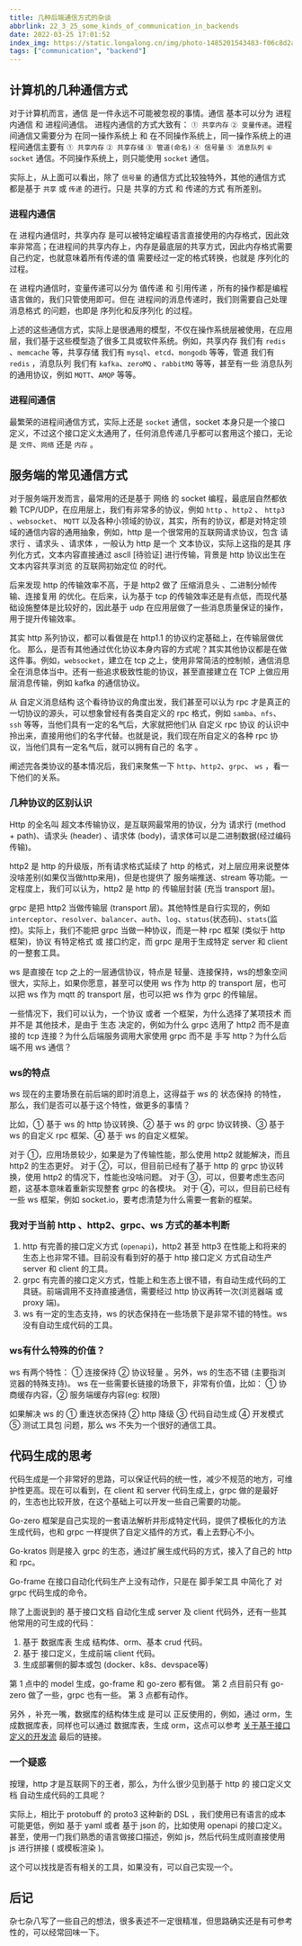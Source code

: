 ```yaml
---
title: 几种后端通信方式的杂谈
abbrlink: 22_3_25_some_kinds_of_communication_in_backends
date: 2022-03-25 17:01:52
index_img: https://static.longalong.cn/img/photo-1485201543483-f06c8d2a8fb4
tags: ["communication", "backend"]
---
```



## 计算机的几种通信方式
对于计算机而言，通信 是一件永远不可能被忽视的事情。通信 基本可以分为 进程内通信 和 进程间通信。 进程内通信的方式大致有： `① 共享内存`  `② 变量传递`。进程间通信又需要分为 在同一操作系统上 和 在不同操作系统上，同一操作系统上的进程间通信主要有 `① 共享内存`  `② 共享存储` `③ 管道(命名)` `④ 信号量` `⑤ 消息队列` `⑥ socket` 通信。不同操作系统上，则只能使用 `socket` 通信。

实际上，从上面可以看出，除了 `信号量` 的通信方式比较独特外，其他的通信方式都是基于 `共享` 或 `传递` 的进行。只是 共享的方式 和 传递的方式 有所差别。

### 进程内通信
在 进程内通信时，共享内存 是可以被特定编程语言直接使用的内存格式，因此效率非常高；在进程间的共享内存上，内存是最底层的共享方式，因此内存格式需要自己约定，也就意味着所有传递的值 需要经过一定的格式转换，也就是 序列化的过程。

在 进程内通信时，变量传递可以分为 值传递 和 引用传递 ，所有的操作都是编程语言做的，我们只管使用即可。但在 进程间的消息传递时，我们则需要自己处理 消息格式 的问题，也即是 序列化和反序列化 的过程。

上述的这些通信方式，实际上是很通用的模型，不仅在操作系统层被使用，在应用层，我们基于这些模型造了很多工具或软件系统。例如，共享内存 我们有 `redis` 、`memcache` 等，共享存储 我们有 `mysql`、`etcd`、`mongodb` 等等，管道 我们有 `redis` ，消息队列 我们有 `kafka`、`zeroMQ` 、`rabbitMQ` 等等，甚至有一些 消息队列的通用协议，例如 `MQTT`、`AMQP` 等等。

### 进程间通信
最繁荣的进程间通信方式，实际上还是 `socket` 通信，socket 本身只是一个接口定义，不过这个接口定义太通用了，任何消息传递几乎都可以套用这个接口，无论是 `文件`、`网络` 还是 `内存` 。

## 服务端的常见通信方式
对于服务端开发而言，最常用的还是基于 网络 的 socket 编程，最底层自然都依赖 TCP/UDP，在应用层上，我们有非常多的协议，例如 `http` 、`http2` 、 `http3` 、`websocket`、 `MQTT` 以及各种小领域的协议，其实，所有的协议，都是对特定领域的通信内容的通用抽象，例如，http 是一个很常用的互联网请求协议，包含 请求行 、请求头 、请求体 ，一般认为 http 是一个 文本协议，实际上这指的是其 序列化方式，文本内容直接通过 ascll [待验证] 进行传输，背景是 http 协议出生在 文本内容共享浏览 的互联网初始定位 的时代。

后来发现 http 的传输效率不高，于是 http2 做了 压缩消息头 、二进制分帧传输、连接复用 的优化。在后来，认为基于 tcp 的传输效率还是有点低，而现代基础设施整体是比较好的，因此基于 udp 在应用层做了一些消息质量保证的操作，用于提升传输效率。

其实 http 系列协议，都可以看做是在 http1.1 的协议约定基础上，在传输层做优化。 那么，是否有其他通过优化协议本身内容的方式呢？其实其他协议都是在做这件事。例如，`websocket`，建立在 tcp 之上，使用非常简洁的控制帧，通信消息全在消息体当中。还有一些追求极致性能的协议，甚至直接建立在 TCP 上做应用层消息传输，例如 kafka 的通信协议。

从 自定义消息结构 这个看待协议的角度出发，我们甚至可以认为 rpc 才是真正的一切协议的源头，可以想象曾经有各类自定义的 rpc 格式，例如 `samba`、`nfs`、`ssh` 等等，当他们具有一定的名气后，大家就把他们从 自定义 rpc 协议 的认识中拎出来，直接用他们的名字代替。也就是说，我们现在所自定义的各种 rpc 协议，当他们具有一定名气后，就可以拥有自己的 名字 。

阐述完各类协议的基本情况后，我们来聚焦一下 `http`、`http2`、`grpc`、 `ws` ，看一下他们的关系。

### 几种协议的区别认识
Http 的全名叫 超文本传输协议，是互联网最常用的协议，分为 请求行 (method + path)、请求头 (header) 、请求体 (body)，请求体可以是二进制数据(经过编码传输)。

http2 是 http 的升级版，所有请求格式延续了 http 的格式，对上层应用来说整体没啥差别(如果仅当做http来用)，但是也提供了 服务端推送、stream 等功能。一定程度上，我们可以认为，http2 是 http 的 传输层封装 (充当 transport 层)。

grpc 是把 http2 当做传输层 (transport 层)。其他特性是自行实现的，例如 `interceptor`、`resolver`、`balancer`、`auth`、`log`、`status`(状态码)、`stats`(监控)。实际上，我们不能把 grpc 当做一种协议，而是一种 rpc 框架 (类似于 http 框架)，协议 有特定格式 或 接口约定，而 grpc 是用于生成特定 server 和 client 的一整套工具。

ws 是直接在 tcp 之上的一层通信协议，特点是 轻量、连接保持，ws的想象空间很大，实际上，如果你愿意，甚至可以使用 ws 作为 http 的 transport 层，也可以把 ws 作为 mqtt 的 transport 层，也可以把 ws 作为 grpc 的传输层。

一些情况下，我们可以认为，一个协议 或者 一个框架，为什么选择了某项技术 而并不是 其他技术，是由于 生态 决定的，例如为什么 grpc 选用了 http2 而不是直接的 tcp 连接？为什么后端服务调用大家使用 grpc 而不是 手写 http？为什么后端不用 ws 通信？

### ws的特点
ws 现在的主要场景在前后端的即时消息上，这得益于 ws 的 状态保持 的特性，那么，我们是否可以基于这个特性，做更多的事情？

比如，① 基于 ws 的 http 协议转换、② 基于 ws 的 grpc 协议转换、③ 基于 ws 的自定义 rpc 框架、④ 基于 ws 的自定义框架。

对于 ①，应用场景较少，如果是为了传输性能，那么使用 http2 就能解决，而且 http2 的生态更好。
对于 ②，可以，但目前已经有了基于 http 的 grpc 协议转换，使用 http2 的情况下，性能也没啥问题。
对于 ③，可以，但要考虑生态问题，这基本意味着重新实现整套 grpc 的各模块。
对于 ④，可以，但目前已经有一些 ws 框架，例如 socket.io，要考虑清楚为什么需要一套新的框架。

### 我对于当前 http 、http2、grpc、ws 方式的基本判断
1. http 有完善的接口定义方式 (`openapi`)，http2 甚至 http3 在性能上和将来的生态上也非常不错。目前没有看到好的基于 http 接口定义 方式自动生产 server 和 client 的工具。
2. grpc 有完善的接口定义方式，性能上和生态上很不错，有自动生成代码的工具链。前端调用不支持直接通信，需要经过 http 协议再转一次(浏览器端 或 proxy 端)。
3. ws 有一定的生态支持，ws 的状态保持在一些场景下是非常不错的特性。ws 没有自动生成代码的工具。

### ws有什么特殊的价值？
ws 有两个特性： ① 连接保持  ② 协议轻量 。另外，ws 的生态不错 (主要指浏览器的特殊支持)。
ws 在一些需要长链接的场景下，非常有价值，比如： ① 协商缓存内容，② 服务端缓存内容(eg: 权限)

如果解决 ws 的 ① 重连状态保持  ② http 降级  ③ 代码自动生成  ④ 开发模式  ⑤ 测试工具包 问题，那么 ws 不失为一个很好的通信工具。

## 代码生成的思考
代码生成是一个非常好的思路，可以保证代码的统一性，减少不规范的地方，可维护性更高。现在可以看到，在 client 和 server 代码生成上，grpc 做的是最好的，生态也比较开放，在这个基础上可以开发一些自己需要的功能。

Go-zero 框架是自己实现的一套语法解析并形成特定代码，提供了模板化的方法生成代码，也和 grpc 一样提供了自定义插件的方式，看上去野心不小。

Go-kratos 则是接入 grpc 的生态，通过扩展生成代码的方式，接入了自己的 http 和 rpc。

Go-frame 在接口自动化代码生产上没有动作，只是在 脚手架工具 中简化了 对 grpc 代码生成的命令。

除了上面说到的 基于接口文档 自动化生成 server 及 client 代码外，还有一些其他常用的可生成的代码：

1. 基于 数据库表 生成 结构体、orm、基本 crud 代码。
2. 基于 接口定义，生成前端 client 代码。
3. 生成部署侧的脚本或包 (docker、k8s、devspace等)

第 1 点中的 model 生成，go-frame 和 go-zero 都有做。 第 2 点目前只有 go-zero 做了一些，grpc 也有一些。 第 3 点都有动作。

另外 ，补充一嘴，数据库的结构体生成 是可以 正反使用的，例如，通过 orm，生成数据库表，同样也可以通过 数据库表，生成 orm，这点可以参考 [关于基于接口定义的开发流](https://blog.longalong.cn/posts/22_03_21_%E5%85%B3%E4%BA%8E%E5%9F%BA%E4%BA%8E%E6%8E%A5%E5%8F%A3%E5%AE%9A%E4%B9%89%E7%9A%84%E5%BC%80%E5%8F%91%E6%B5%81.html) 最后的链接。

### 一个疑惑
按理，http 才是互联网下的王者，那么，为什么很少见到基于 http 的 接口定义文档 自动生成代码的工具呢？

实际上，相比于 protobuff 的 proto3 这种新的 DSL ，我们使用已有语言的成本可能更低，例如 基于 yaml 或者 基于 json 的，比如使用 openapi 的接口定义。甚至，使用一门我们熟悉的语言做接口描述，例如 js，然后代码生成则直接使用 js 进行拼接 ( 或模板渲染 )。

这个可以找找是否有相关的工具，如果没有，可以自己实现一个。

## 后记
杂七杂八写了一些自己的想法，很多表述不一定很精准，但思路确实还是有可参考性的，可以经常回味一下。


